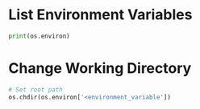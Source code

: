 # List Environment Variables

``` python
print(os.environ)
```

# Change Working Directory

``` python
# Set root path
os.chdir(os.environ['<environment_variable'])
```